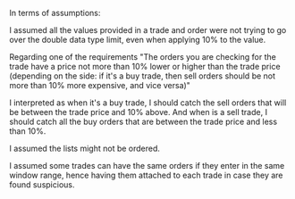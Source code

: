 In terms of assumptions:

I assumed all the values provided in a trade and order were not trying to go over the double data type limit, even when applying 10% to the value.

Regarding one of the requirements "The orders you are checking for the trade have a price not more than 10% lower or higher than the trade price (depending on the side: if it's a buy trade, then sell orders should be not more than 10% more expensive, and vice versa)"

I interpreted as when it's a buy trade, I should catch the sell orders that will be between the trade price and 10% above. And when is a sell trade, I should catch all the buy orders that are between the trade price and less than 10%. 

I assumed the lists might not be ordered.

I assumed some trades can have the same orders if they enter in the same window range, hence having them attached to each trade in case they are found suspicious.